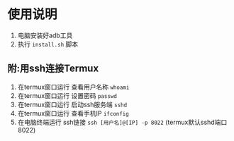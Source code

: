 # 使用说明

1. 电脑安装好adb工具
2. 执行 `install.sh` 脚本

## 附:用ssh连接Termux

1. 在termux窗口运行 查看用户名称 `whoami`
2. 在termux窗口运行 设置密码 `passwd`
3. 在termux窗口运行 启动ssh服务端 `sshd`
4. 在termux窗口运行 查看手机IP `ifconfig`
5. 在电脑终端运行 ssh链接 `ssh [用户名]@[IP] -p 8022` (termux默认sshd端口8022)
